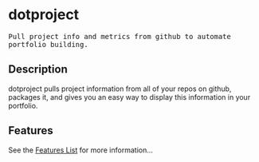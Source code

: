 # dotproject

<samp>Pull project info and metrics from github to automate portfolio building.</samp>

## Description

dotproject pulls project information from all of your repos on github, packages it, and gives you an easy way to display this information in your portfolio. 

## Features

See the [Features List](./docs/Plan.md) for more information...